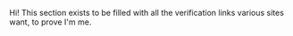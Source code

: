 <a rel="me" href="https://mastodon.social/@Viss"></a>
Hi!
This section exists to be filled with all the verification links various sites want, to prove I'm me.
